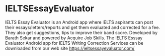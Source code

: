 # IELTSEssayEvaluator
IELTS Essay Evaluator is an Android app where IELTS aspirants can post their essays/letters/reports and get them evaluated and corrected for a fee. They also get suggestions, tips to improve their band score. Developed by Barath Sekar and powered by Acquire Job Skills.
The IELTS Esssay Evaluator Android app for IELTS Writing Correction Services can be downloaded from our web site https://ieltsessayevaluator.com/
